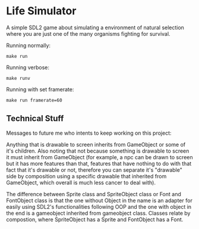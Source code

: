 # Life Simulator

A simple SDL2 game about simulating a environment of natural selection where you are just one of the many organisms fighting for survival.

Running normally:
```
make run
```

Running verbose:
```
make runv
```

Running with set framerate:
```
make run framerate=60
```

## Technical Stuff

Messages to future me who intents to keep working on this project:

Anything that is drawable to screen inherits from GameObject or some of it's children. Also noting that not because something is drawable to screen it must inherit from GameObject (for example, a npc can be drawn to screen but it has more features than that, features that have nothing to do with that fact that it's drawable or not, therefore you can separate it's "drawable" side by composition using a specific drawable that inherited from GameObject, which overall is much less cancer to deal with).

The difference between Sprite class and SpriteObject class or Font and FontObject class is that the one without Object in the name is an adapter for easily using SDL2's functionalities following OOP and the one with object in the end is a gameobject inherited from gameobject class. Classes relate by compostion, where SpriteObject has a Sprite and FontObject has a Font.

